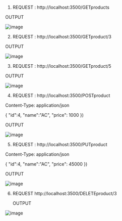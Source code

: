 1. REQUEST : http://localhost:3500/GETproducts
   
  OUTPUT

![image](https://github.com/tej-mahender/Full_Stack/assets/148678239/75678d97-6138-43c9-bd71-a3fa530e8b81)

2. REQUEST : http://localhost:3500/GETproduct/3
   
  OUTPUT

![image](https://github.com/tej-mahender/Full_Stack/assets/148678239/d2ab4423-8693-4bd4-8438-0576a8724f77)

3. REQUEST : http://localhost:3500/GETproduct/5
   
  OUTPUT

![image](https://github.com/tej-mahender/Full_Stack/assets/148678239/8e6f91e4-061e-4a03-bbd6-f242b99b2664)

4.  REQUEST :
   http://localhost:3500/POSTproduct

   Content-Type: application/json

  {
      "id":4,
      "name":"AC",
      "price": 1000
  })
  
  OUTPUT 
  
![image](https://github.com/tej-mahender/Full_Stack/assets/148678239/224132cb-3af9-4c64-bfcf-0693f8cc2c85)

5.  REQUEST :
   http://localhost:3500/PUTproduct
   
   Content-Type: application/json

  {
      "id":4,
      "name":"AC",
      "price": 45000
  })
  
  OUTPUT
  
![image](https://github.com/tej-mahender/Full_Stack/assets/148678239/70f5861e-8c8c-4cb3-803d-578035f871f5)

6. REQUEST http://localhost:3500/DELETEproduct/3
   
   OUTPUT
   
![image](https://github.com/tej-mahender/Full_Stack/assets/148678239/e1887e75-0926-4a2e-8920-4882fd92ab8f)
